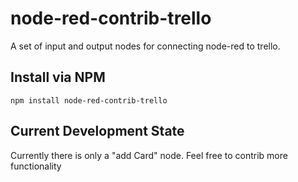 node-red-contrib-trello
=======================

A set of input and output nodes for connecting node-red to trello.

## Install via NPM
```
npm install node-red-contrib-trello
```

## Current Development State

Currently there is only a "add Card" node. Feel free to contrib more functionality
